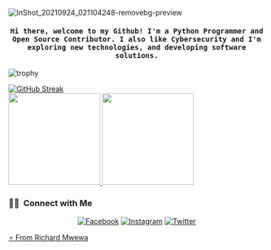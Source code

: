 ![InShot_20210924_021104248-removebg-preview](https://user-images.githubusercontent.com/74001397/134602074-4c465824-8084-44a9-9be6-1103b57e3abb.png)



<h4 align="center"><samp> Hi there, welcome to my Github! I'm a Python Programmer and Open Source Contributor. I also like Cybersecurity and I'm exploring new technologies, and developing software solutions. </samp></h4>

![trophy](https://github-profile-trophy.vercel.app/?username=rlyonheart&theme=onedark)

[![GitHub Streak](http://github-readme-streak-stats.herokuapp.com?user=rlyonheart)](https://git.io/streak-stats)
<br/>
<a href="https://github.com/rlyonheart">
  <img height="180em" src="https://github-readme-stats.vercel.app/api?username=rlyonheart&theme=vue&show_icons=true" />
  <img height="180em" src="https://github-readme-stats.vercel.app/api/top-langs/?username=rlyonheart&theme=vue&layout=compact" />
</a>
<br/>

<h3> 🤝🏾 &nbsp;Connect with Me </h3>

<p align="center">
<a href="https://www.facebook.com/rly0nheart/"><img alt="Facebook" src="https://img.shields.io/badge/Facebook-rly0nheart-blue?style=flat&logo=Facebook"></a>
<a href="https://www.instagram.com/rlyonheart/"><img alt="Instagram" src="https://img.shields.io/badge/Instagram-rlyonheart-blue?style=flat&logo=instagram"></a>
<a href=" https://www.twitter.com/rly0nheart/"><img alt="Twitter" src="https://img.shields.io/twitter/follow/rly0nheart">

</p>

⭐️ From [Richard Mwewa](https://about.me/rlyonheart)
